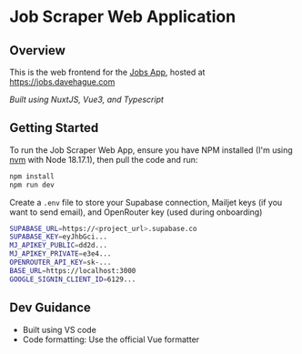 # Job Scraper Web Application

## Overview

This is the web frontend for the [Jobs App](https://github.com/davehague/job_scraper_py), hosted at https://jobs.davehague.com

*Built using NuxtJS, Vue3, and Typescript*

## Getting Started

To run the Job Scraper Web App, ensure you have NPM installed (I'm using [nvm](https://github.com/coreybutler/nvm-windows) with Node 18.17.1), then pull the code and run:


```bash
npm install
npm run dev
```

Create a `.env` file to store your Supabase connection, Mailjet keys (if you want to send email), and OpenRouter key (used during onboarding)

```bash
SUPABASE_URL=https://<project_url>.supabase.co
SUPABASE_KEY=eyJhbGci...
MJ_APIKEY_PUBLIC=dd2d...
MJ_APIKEY_PRIVATE=e3e4...
OPENROUTER_API_KEY=sk-...
BASE_URL=https://localhost:3000
GOOGLE_SIGNIN_CLIENT_ID=6129...
```

## Dev Guidance
- Built using VS code
- Code formatting:  Use the official Vue formatter